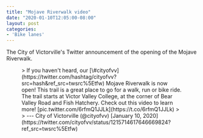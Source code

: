 ```yaml
---
title: "Mojave Riverwalk video"
date: "2020-01-10T12:05:00-08:00"
layout: post
categories:
- 'Bike lanes'
---
```


The City of Victorville's Twitter announcement of the opening of the Mojave Riverwalk.

<figure class="wp-block-embed-twitter wp-block-embed is-type-rich is-provider-twitter"><div class="wp-block-embed__wrapper">> If you haven't heard, our [\#cityofvv](https://twitter.com/hashtag/cityofvv?src=hash&ref_src=twsrc%5Etfw) Mojave Riverwalk is now open! This trail is a great place to go for a walk, run or bike ride. The trail starts at Victor Valley College, at the corner of Bear Valley Road and Fish Hatchery. Check out this video to learn more! [pic.twitter.com/6rfmQ1JJLk](https://t.co/6rfmQ1JJLk)
> 
> --- City of Victorville (@cityofvv) [January 10, 2020](https://twitter.com/cityofvv/status/1215714617646669824?ref_src=twsrc%5Etfw)

<script async="" charset="utf-8" src="https://platform.twitter.com/widgets.js"></script></div></figure>